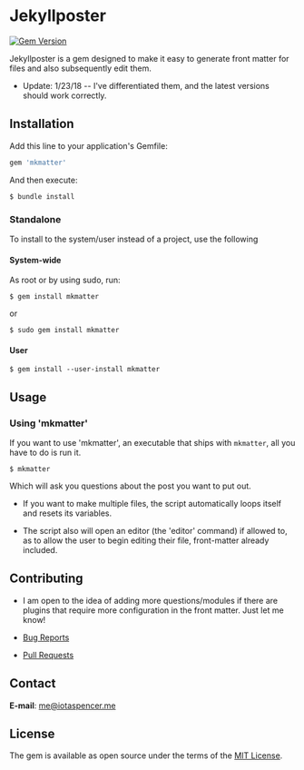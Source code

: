 # Jekyllposter

[![Gem Version](https://badge.fury.io/rb/mkmatter.svg)](https://badge.fury.io/rb/mkmatter)

Jekyllposter is a gem designed to make it easy to generate front matter for files and also subsequently edit them.

* Update: 1/23/18 -- I've differentiated them, and the latest versions should work correctly.

## Installation

Add this line to your application's Gemfile:

```ruby
gem 'mkmatter'
```

And then execute:

    $ bundle install

### Standalone

To install to the system/user instead of a project, use the following

#### System-wide
As root or by using sudo, run:

```$ gem install mkmatter```

or

```$ sudo gem install mkmatter```

#### User

```$ gem install --user-install mkmatter```

## Usage

### Using 'mkmatter'

If you want to use 'mkmatter', an executable that ships with `mkmatter`, all you have to do is run it.

```
$ mkmatter
```

Which will ask you questions about the post you want to put out.

* If you want to make multiple files, the script automatically loops itself and resets its variables.

* The script also will open an editor (the 'editor' command) if allowed to, as to allow the user to begin editing their file, front-matter already included.

## Contributing

* I am open to the idea of adding more questions/modules if there are plugins that require more configuration in the front matter. Just let me know!

* [Bug Reports](https://github.com/IotaSpencer/mkmatter/issues)
* [Pull Requests](https://github.com/IotaSpencer/mkmatter/pulls)

## Contact

**E-mail**: [me@iotaspencer.me](mailto:me@iotaspencer.me)

## License

The gem is available as open source under the terms of the [MIT License](https://opensource.org/licenses/MIT).
